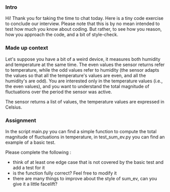 ### Intro

Hi! Thank you for taking the time to chat today. Here is a tiny code exercise to conclude our interview. 
Please note that this is by no mean intended to test how much you know about coding. But rather, to see how you reason,
how you approach the code, and a bit of style-check.

### Made up context 

Let's suppose you have a bit of a weird device, it measures both humidity and temperature at the same time. 
The even values the sensor returns refer to temperature, while the odd values refer to humidity (the sensor adapts the values so that all the temperature's values are even, and all the humidity's are odd). You are interested only in the temperature values (i.e., the even values), and you want to 
understand the total magnitude of fluctuations over the period the sensor was active.

The sensor returns a list of values, the temperature values are expressed in Celsius.

### Assignment

In the script main.py you can find a simple function to compute the total magnitude of fluctuations in temperature, 
in test_sum_ev.py you can find an example of a basic test. 

Please complete the following :
- think of at least one edge case that is not covered by the basic test and add a test for it
- is the function fully correct? Feel free to modify it
- there are many things to improve about the style of sum_ev, can you give it a little facelift?
